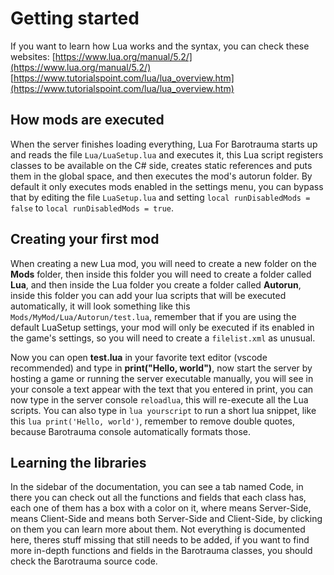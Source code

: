 # Getting started

If you want to learn how Lua works and the syntax, you can check these websites: [https://www.lua.org/manual/5.2/](https://www.lua.org/manual/5.2/) [https://www.tutorialspoint.com/lua/lua_overview.htm](https://www.tutorialspoint.com/lua/lua_overview.htm)

## How mods are executed
When the server finishes loading everything, Lua For Barotrauma starts up and reads the file `Lua/LuaSetup.lua` and executes it, this Lua script registers classes to be available on the C# side, creates static references and puts them in the global space, and then executes the mod's autorun folder. By default it only executes mods enabled in the settings menu, you can bypass that by editing the file `LuaSetup.lua` and setting `local runDisabledMods = false` to `local runDisabledMods = true`.

## Creating your first mod
When creating a new Lua mod, you will need to create a new folder on the **Mods** folder, then inside this folder you will need to create a folder called **Lua**, and then inside the Lua folder you create a folder called **Autorun**, inside this folder you can add your lua scripts that will be executed automatically, it will look something like this `Mods/MyMod/Lua/Autorun/test.lua`, remember that if you are using the default LuaSetup settings, your mod will only be executed if its enabled in the game's settings, so you will need to create a `filelist.xml` as unusual.

Now you can open **test.lua** in your favorite text editor (vscode recommended) and type in **print("Hello, world")**, now start the server by hosting a game or running the server executable manually, you will see in your console a text appear with the text that you entered in print, you can now type in the server console `reloadlua`, this will re-execute all the Lua scripts. You can also type in `lua yourscript` to run a short lua snippet, like this `lua print('Hello, world')`, remember to remove double quotes, because Barotrauma console automatically formats those.

## Learning the libraries
In the sidebar of the documentation, you can see a tab named Code, in there you can check out all the functions and fields that each class has, each one of them has a box with a color on it, where <span class="realm server"></span> means Server-Side, <span class="realm client"></span> means Client-Side and <span class="realm shared"></span> means both Server-Side and Client-Side, by clicking on them you can learn more about them. Not everything is documented here, theres stuff missing that still needs to be added, if you want to find more in-depth functions and fields in the Barotrauma classes, you should check the Barotrauma source code.